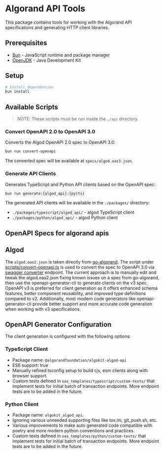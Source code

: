# Algorand API Tools

This package contains tools for working with the Algorand API specifications and generating HTTP client libraries.

## Prerequisites

- [Bun](https://bun.sh/) - JavaScript runtime and package manager
- [OpenJDK](https://adoptium.net/) - Java Development Kit

## Setup

```bash
# Install dependencies
bun install
```

## Available Scripts

> NOTE: These scripts must be run inside the `./api` directory.

### Convert OpenAPI 2.0 to OpenAPI 3.0

Converts the Algod OpenAPI 2.0 spec to OpenAPI 3.0:

```bash
bun run convert-openapi
```

The converted spec will be available at `specs/algod.oas3.json`.

### Generate API Clients

Generates TypeScript and Python API clients based on the OpenAPI spec:

```bash
bun run generate:{algod_api}:{py|ts}
```

The generated API clients will be available in the `./packages/` directory:

- `./packages/typescript/algod_api/` - algod TypeScript client
- `./packages/python/algod_api/` - algod Python client

## OpenAPI Specs for algorand apis

## Algod

The `algod.oas2.json` is taken directly from [go-algorand](https://github.com/algorand/go-algorand/blob/master/daemon/algod/api/algod.oas2.json). The script under [scripts/convert-openapi.ts](scripts/convert-openapi.ts) is used to convert the spec to OpenAPI 3.0 via [swagger converter](https://converter.swagger.io/) endpoint. The current approach is to manually edit and tweak the algod.oas2.json fixing known issues on a spec from go-algorand, then use the openapi-generator-cli to generate clients on the v3 spec. OpenAPI v3 is preferred for client generation as it offers enhanced schema features, better component reusability, and improved type definitions compared to v2. Additionally, most modern code generators like openapi-generator-cli provide better support and more accurate code generation when working with v3 specifications.

## OpenAPI Generator Configuration

The client generation is configured with the following options:

### TypeScript Client

- Package name: `@algorandfoundation/algokit-algod-api`
- ES6 support: true
- Manually refined tsconfig setup to build cjs, esm clients along with browser support.
- Custom tests defined in `oas_templates/typescript/custom-tests/` that implement tests for initial batch of transaction endpoints. More endpoint tests are to be added in the future.

### Python Client

- Package name: `algokit_algod_api`.
- Ignoring various unneeded supporting files like tox.ini, git_push.sh, etc.
- Various improvements to make auto generated code compatible with poetry and more modern python conventions and practices.
- Custom tests defined in `oas_templates/python/custom-tests/` that implement tests for initial batch of transaction endpoints. More endpoint tests are to be added in the future.
